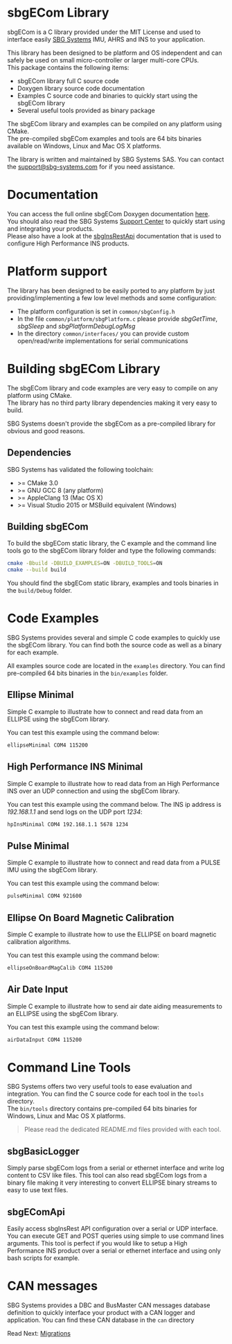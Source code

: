 # sbgECom Library
sbgECom is a C library provided under the MIT License and used to interface easily [SBG Systems](https://www.sbg-systems.com/) IMU, AHRS and INS to your application.

This library has been designed to be platform and OS independent and can safely be used on small micro-controller or larger multi-core CPUs.  
This package contains the following items:
 - sbgECom library full C source code
 - Doxygen library source code documentation
 - Examples C source code and binaries to quickly start using the sbgECom library
 - Several useful tools provided as binary package

The sbgECom library and examples can be compiled on any platform using CMake.  
The pre-compiled sbgECom examples and tools are 64 bits binaries available on Windows, Linux and Mac OS X platforms.

The library is written and maintained by SBG Systems SAS. You can contact the support@sbg-systems.com for if you need assistance.

# Documentation

You can access the full online sbgECom Doxygen documentation [here](https://developer.sbg-systems.com/sbgECom/3.2).  
You should also read the SBG Systems [Support Center](https://support.sbg-systems.com) to quickly start using and integrating your products.  
Please also have a look at the [sbgInsRestApi](https://developer.sbg-systems.com/sbgInsRestApi/) documentation that is used to configure High Performance INS products.

# Platform support
The library has been designed to be easily ported to any platform by just providing/implementing a few low level methods and some configuration:
 - The platform configuration is set in `common/sbgConfig.h`
 - In the file `common/platform/sbgPlatform.c` please provide _sbgGetTime_, _sbgSleep_ and _sbgPlatformDebugLogMsg_
 - In the directory `common/interfaces/` you can provide custom open/read/write implementations for serial communications

# Building sbgECom Library
The sbgECom library and code examples are very easy to compile on any platform using CMake.  
The library has no third party library dependencies making it very easy to build.

SBG Systems doesn't provide the sbgECom as a pre-compiled library for obvious and good reasons.

## Dependencies
SBG Systems has validated the following toolchain:
- \>= CMake 3.0
- \>= GNU GCC 8 (any platform)
- \>= AppleClang 13 (Mac OS X)
- \>= Visual Studio 2015 or MSBuild equivalent (Windows)

## Building sbgECom
To build the sbgECom static library, the C example and the command line tools go to the sbgECom library folder and type the following commands:

```sh
cmake -Bbuild -DBUILD_EXAMPLES=ON -DBUILD_TOOLS=ON
cmake --build build
```

You should find the sbgECom static library, examples and tools binaries in the `build/Debug` folder.

# Code Examples
SBG Systems provides several and simple C code examples to quickly use the sbgECom library.
You can find both the source code as well as a binary for each example.

All examples source code are located in the `examples` directory. You can find pre-compiled 64 bits binaries in the `bin/examples` folder.

## Ellipse Minimal
Simple C example to illustrate how to connect and read data from an ELLIPSE using the sbgECom library.

You can test this example using the command below:

```sh
ellipseMinimal COM4 115200
```

## High Performance INS Minimal
Simple C example to illustrate how to read data from an High Performance INS over an UDP connection and using the sbgECom library.

You can test this example using the command below. The INS ip address is *192.168.1.1* and send logs on the UDP port *1234*:

```sh
hpInsMinimal COM4 192.168.1.1 5678 1234
```

## Pulse Minimal
Simple C example to illustrate how to connect and read data from a PULSE IMU using the sbgECom library.

You can test this example using the command below:

```sh
pulseMinimal COM4 921600
```

## Ellipse On Board Magnetic Calibration
Simple C example to illustrate how to use the ELLIPSE on board magnetic calibration algorithms.

You can test this example using the command below:

```sh
ellipseOnBoardMagCalib COM4 115200
```

## Air Date Input
Simple C example to illustrate how to send air date aiding measurements to an ELLIPSE using the sbgECom library.

You can test this example using the command below:

```sh
airDataInput COM4 115200
```

# Command Line Tools
SBG Systems offers two very useful tools to ease evaluation and integration. You can find the C source code for each tool in the `tools` directory.  
The `bin/tools` directory contains pre-compiled 64 bits binaries for Windows, Linux and Mac OS X platforms.

> Please read the dedicated README.md files provided with each tool.

## sbgBasicLogger
Simply parse sbgECom logs from a serial or ethernet interface and write log content to CSV like files.
This tool can also read sbgECom logs from a binary file making it very interesting to convert ELLIPSE binary streams to easy to use text files.

## sbgEComApi 
Easily access sbgInsRest API configuration over a serial or UDP interface. You can execute GET and POST queries using simple to use command lines arguments.
This tool is perfect if you would like to setup a High Performance INS product over a serial or ethernet interface and using only bash scripts for example.

# CAN messages
SBG Systems provides a DBC and BusMaster CAN messages database definition to quickly interface your product with a CAN logger and application.
You can find these CAN database in the `can` directory

<span class="next_section_button">

Read Next: [Migrations](doc/migrations.md)
</span>
